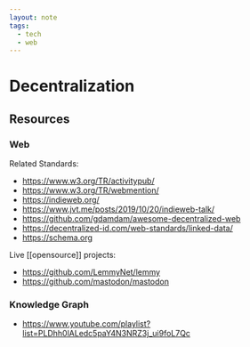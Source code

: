 ```yaml
---
layout: note
tags:
  - tech
  - web
---
```


# Decentralization

## Resources

### Web

Related Standards:

- https://www.w3.org/TR/activitypub/
- https://www.w3.org/TR/webmention/
- https://indieweb.org/
- https://www.jvt.me/posts/2019/10/20/indieweb-talk/
- https://github.com/gdamdam/awesome-decentralized-web
- https://decentralized-id.com/web-standards/linked-data/
- https://schema.org

Live [[opensource]] projects:

- https://github.com/LemmyNet/lemmy
- https://github.com/mastodon/mastodon

### Knowledge Graph

- https://www.youtube.com/playlist?list=PLDhh0lALedc5paY4N3NRZ3j_ui9foL7Qc
